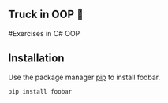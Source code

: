 ## Truck in OOP 🚛
 #Exercises in C# OOP

 ## Installation

 Use the package manager [pip](https://pip.pypa.io/en/stable/) to install foobar.

 ```bash
 pip install foobar
 ```
